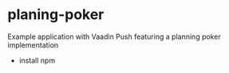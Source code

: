 
# planing-poker

Example application with Vaadin Push featuring a planning poker implementation

- install npm